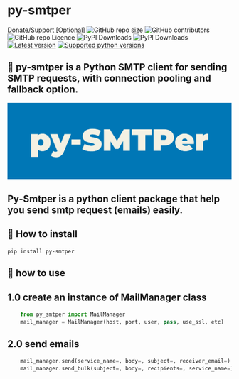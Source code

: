 py-smtper
===============

<a href="https://www.coffeete.ir/alisharify7">Donate/Support [Optional]</a>
<img alt="GitHub repo size" src="https://img.shields.io/github/repo-size/alisharify7/py-smtper"> <img alt="GitHub contributors" src="https://img.shields.io/github/contributors/alisharify7/py-smtper"> <img alt="GitHub repo Licence" src="https://img.shields.io/pypi/l/py-smtper">
![PyPI Downloads](https://static.pepy.tech/badge/py-smtper)
![PyPI Downloads](https://static.pepy.tech/badge/py-smtper/month)
[![Latest version](https://img.shields.io/pypi/v/py-smtper)](https://pypi.python.org/pypi/py-smtper)
[![Supported python versions](https://img.shields.io/pypi/pyversions/py-smtper)](https://pypi.python.org/pypi/flask_captcha2)


🚀  py-smtper is a Python SMTP client for sending SMTP requests, with connection pooling and fallback option.
---


<img src="https://raw.githubusercontent.com/alisharify7/py-smtper/main/doc/smtper.png">

Py-Smtper is a python client package that help you send smtp request (emails) easily.
----


🔨 How to install
---
    pip install py-smtper


📍 how to use
---

1.0 create an instance of MailManager class
---

```python
    from py_smtper import MailManager
    mail_manager = MailManager(host, port, user, pass, use_ssl, etc)
```

## 2.0 send emails

```python
    mail_manager.send(service_name=, body=, subject=, receiver_email=)
    mail_manager.send_bulk(subject=, body=, recipients=, service_name=)
```

